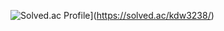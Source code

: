 ![Solved.ac Profile](http://mazassumnida.wtf/api/v2/generate_badge?boj=kdw3238)](https://solved.ac/kdw3238/)
